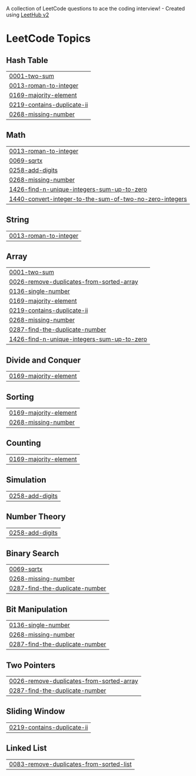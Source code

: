 A collection of LeetCode questions to ace the coding interview! - Created using [LeetHub v2](https://github.com/arunbhardwaj/LeetHub-2.0)
<!---LeetCode Topics Start-->
# LeetCode Topics
## Hash Table
|  |
| ------- |
| [0001-two-sum](https://github.com/nikhitadasari26/Leetcode/tree/master/0001-two-sum) |
| [0013-roman-to-integer](https://github.com/nikhitadasari26/Leetcode/tree/master/0013-roman-to-integer) |
| [0169-majority-element](https://github.com/nikhitadasari26/Leetcode/tree/master/0169-majority-element) |
| [0219-contains-duplicate-ii](https://github.com/nikhitadasari26/Leetcode/tree/master/0219-contains-duplicate-ii) |
| [0268-missing-number](https://github.com/nikhitadasari26/Leetcode/tree/master/0268-missing-number) |
## Math
|  |
| ------- |
| [0013-roman-to-integer](https://github.com/nikhitadasari26/Leetcode/tree/master/0013-roman-to-integer) |
| [0069-sqrtx](https://github.com/nikhitadasari26/Leetcode/tree/master/0069-sqrtx) |
| [0258-add-digits](https://github.com/nikhitadasari26/Leetcode/tree/master/0258-add-digits) |
| [0268-missing-number](https://github.com/nikhitadasari26/Leetcode/tree/master/0268-missing-number) |
| [1426-find-n-unique-integers-sum-up-to-zero](https://github.com/nikhitadasari26/Leetcode/tree/master/1426-find-n-unique-integers-sum-up-to-zero) |
| [1440-convert-integer-to-the-sum-of-two-no-zero-integers](https://github.com/nikhitadasari26/Leetcode/tree/master/1440-convert-integer-to-the-sum-of-two-no-zero-integers) |
## String
|  |
| ------- |
| [0013-roman-to-integer](https://github.com/nikhitadasari26/Leetcode/tree/master/0013-roman-to-integer) |
## Array
|  |
| ------- |
| [0001-two-sum](https://github.com/nikhitadasari26/Leetcode/tree/master/0001-two-sum) |
| [0026-remove-duplicates-from-sorted-array](https://github.com/nikhitadasari26/Leetcode/tree/master/0026-remove-duplicates-from-sorted-array) |
| [0136-single-number](https://github.com/nikhitadasari26/Leetcode/tree/master/0136-single-number) |
| [0169-majority-element](https://github.com/nikhitadasari26/Leetcode/tree/master/0169-majority-element) |
| [0219-contains-duplicate-ii](https://github.com/nikhitadasari26/Leetcode/tree/master/0219-contains-duplicate-ii) |
| [0268-missing-number](https://github.com/nikhitadasari26/Leetcode/tree/master/0268-missing-number) |
| [0287-find-the-duplicate-number](https://github.com/nikhitadasari26/Leetcode/tree/master/0287-find-the-duplicate-number) |
| [1426-find-n-unique-integers-sum-up-to-zero](https://github.com/nikhitadasari26/Leetcode/tree/master/1426-find-n-unique-integers-sum-up-to-zero) |
## Divide and Conquer
|  |
| ------- |
| [0169-majority-element](https://github.com/nikhitadasari26/Leetcode/tree/master/0169-majority-element) |
## Sorting
|  |
| ------- |
| [0169-majority-element](https://github.com/nikhitadasari26/Leetcode/tree/master/0169-majority-element) |
| [0268-missing-number](https://github.com/nikhitadasari26/Leetcode/tree/master/0268-missing-number) |
## Counting
|  |
| ------- |
| [0169-majority-element](https://github.com/nikhitadasari26/Leetcode/tree/master/0169-majority-element) |
## Simulation
|  |
| ------- |
| [0258-add-digits](https://github.com/nikhitadasari26/Leetcode/tree/master/0258-add-digits) |
## Number Theory
|  |
| ------- |
| [0258-add-digits](https://github.com/nikhitadasari26/Leetcode/tree/master/0258-add-digits) |
## Binary Search
|  |
| ------- |
| [0069-sqrtx](https://github.com/nikhitadasari26/Leetcode/tree/master/0069-sqrtx) |
| [0268-missing-number](https://github.com/nikhitadasari26/Leetcode/tree/master/0268-missing-number) |
| [0287-find-the-duplicate-number](https://github.com/nikhitadasari26/Leetcode/tree/master/0287-find-the-duplicate-number) |
## Bit Manipulation
|  |
| ------- |
| [0136-single-number](https://github.com/nikhitadasari26/Leetcode/tree/master/0136-single-number) |
| [0268-missing-number](https://github.com/nikhitadasari26/Leetcode/tree/master/0268-missing-number) |
| [0287-find-the-duplicate-number](https://github.com/nikhitadasari26/Leetcode/tree/master/0287-find-the-duplicate-number) |
## Two Pointers
|  |
| ------- |
| [0026-remove-duplicates-from-sorted-array](https://github.com/nikhitadasari26/Leetcode/tree/master/0026-remove-duplicates-from-sorted-array) |
| [0287-find-the-duplicate-number](https://github.com/nikhitadasari26/Leetcode/tree/master/0287-find-the-duplicate-number) |
## Sliding Window
|  |
| ------- |
| [0219-contains-duplicate-ii](https://github.com/nikhitadasari26/Leetcode/tree/master/0219-contains-duplicate-ii) |
## Linked List
|  |
| ------- |
| [0083-remove-duplicates-from-sorted-list](https://github.com/nikhitadasari26/Leetcode/tree/master/0083-remove-duplicates-from-sorted-list) |
<!---LeetCode Topics End-->